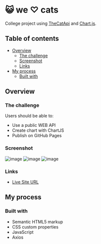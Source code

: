 # 😺 we ♡ cats

College project using [TheCatApi](https://thecatapi.com/) and [Chart.js](https://www.chartjs.org/).

## Table of contents

- [Overview](#overview)
  - [The challenge](#the-challenge)
  - [Screenshot](#screenshot)
  - [Links](#links)
- [My process](#my-process)
  - [Built with](#built-with)

## Overview

### The challenge

Users should be able to:

- Use a public WEB API
- Create chart with ChartJS
- Publish on GitHub Pages

### Screenshot

![image](https://user-images.githubusercontent.com/71193719/130693700-b55b0511-c28f-47b0-9a14-a0da1480fcf8.png)
![image](https://user-images.githubusercontent.com/71193719/130694154-45cbee01-6793-461f-aba2-afa3a5210dd5.png)
![image](https://user-images.githubusercontent.com/71193719/130693765-f69a224a-0d9a-499c-9e7e-afff26b1f3a8.png)


### Links

- [Live Site URL](https://mariagabs.github.io/index.html)

## My process

### Built with

- Semantic HTML5 markup
- CSS custom properties
- JavaScript
- Axios

